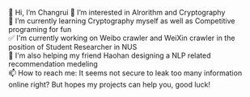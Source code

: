 👋 Hi, I’m Changrui
👀 I’m interested in Alrorithm and Cryptography  
🌱 I’m currently learning Cryptography myself as well as Competitive programing for fun  
✅ I'm currently working on Weibo crawler and WeiXin crawler in the position of Student Researcher in NUS  
👬 I'm also helping my friend Haohan designing a NLP related recommendation medeling  
📫 How to reach me: It seems not secure to leak too many information online right? But hopes my projects can help you, good luck!  
